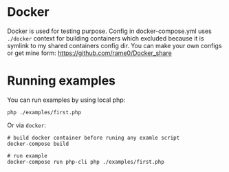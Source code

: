 # Docker
Docker is used for testing purpose.
Config in docker-compose.yml uses `./docker` context for building containers which excluded because it is symlink to my shared containers config dir.
You can make your own configs or get mine form: https://github.com/rame0/Docker_share

# Running examples
You can run examples by using local php:
 ```shell script
php ./examples/first.php
```
Or via `docker`:
```shell script
# build docker container before runing any examle script
docker-compose build

# run example
docker-compose run php-cli php ./examples/first.php
```